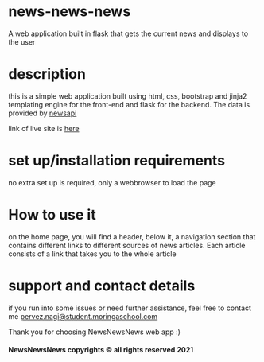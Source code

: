 # news-news-news
A web application built in flask that gets the current news and displays to the user

# description
this is a simple web application built using html, css, bootstrap and jinja2 templating engine for the front-end and flask for the backend. The data is provided by [newsapi](https://newsapi.org)

link of live site is [here](https://news-news-news-flask.herokuapp.com/)

# set up/installation requirements
no extra set up is required, only a webbrowser to load the page

# How to use it
on the home page, you will find a header, below it, a navigation section that contains different links to different sources of news articles. 
Each article consists of a link that takes you to the whole article


# support and contact details
if you run into some issues or need further assistance, feel free to contact me pervez.nagi@student.moringaschool.com

Thank you for choosing NewsNewsNews web app :)

#### NewsNewsNews copyrights &copy; all rights reserved 2021